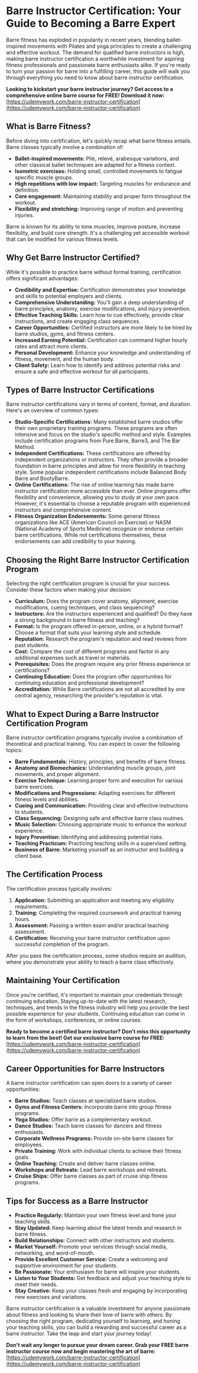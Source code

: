 # Barre Instructor Certification: Your Guide to Becoming a Barre Expert

Barre fitness has exploded in popularity in recent years, blending ballet-inspired movements with Pilates and yoga principles to create a challenging and effective workout. The demand for qualified barre instructors is high, making barre instructor certification a worthwhile investment for aspiring fitness professionals and passionate barre enthusiasts alike. If you're ready to turn your passion for barre into a fulfilling career, this guide will walk you through everything you need to know about barre instructor certification.

**Looking to kickstart your barre instructor journey? Get access to a comprehensive online barre course for FREE! Download it now:** [https://udemywork.com/barre-instructor-certification](https://udemywork.com/barre-instructor-certification)

## What is Barre Fitness?

Before diving into certification, let's quickly recap what barre fitness entails. Barre classes typically involve a combination of:

*   **Ballet-inspired movements:** Plié, relevé, arabesque variations, and other classical ballet techniques are adapted for a fitness context.
*   **Isometric exercises:** Holding small, controlled movements to fatigue specific muscle groups.
*   **High repetitions with low impact:** Targeting muscles for endurance and definition.
*   **Core engagement:** Maintaining stability and proper form throughout the workout.
*   **Flexibility and stretching:** Improving range of motion and preventing injuries.

Barre is known for its ability to tone muscles, improve posture, increase flexibility, and build core strength. It's a challenging yet accessible workout that can be modified for various fitness levels.

## Why Get Barre Instructor Certified?

While it's possible to practice barre without formal training, certification offers significant advantages:

*   **Credibility and Expertise:** Certification demonstrates your knowledge and skills to potential employers and clients.
*   **Comprehensive Understanding:** You'll gain a deep understanding of barre principles, anatomy, exercise modifications, and injury prevention.
*   **Effective Teaching Skills:** Learn how to cue effectively, provide clear instructions, and create engaging class sequences.
*   **Career Opportunities:** Certified instructors are more likely to be hired by barre studios, gyms, and fitness centers.
*   **Increased Earning Potential:** Certification can command higher hourly rates and attract more clients.
*   **Personal Development:** Enhance your knowledge and understanding of fitness, movement, and the human body.
*   **Client Safety:** Learn how to identify and address potential risks and ensure a safe and effective workout for all participants.

## Types of Barre Instructor Certifications

Barre instructor certifications vary in terms of content, format, and duration. Here's an overview of common types:

*   **Studio-Specific Certifications:** Many established barre studios offer their own proprietary training programs. These programs are often intensive and focus on the studio's specific method and style. Examples include certification programs from Pure Barre, Barre3, and The Bar Method.
*   **Independent Certifications:** These certifications are offered by independent organizations or instructors. They often provide a broader foundation in barre principles and allow for more flexibility in teaching style. Some popular independent certifications include Balanced Body Barre and BootyBarre.
*   **Online Certifications:** The rise of online learning has made barre instructor certification more accessible than ever. Online programs offer flexibility and convenience, allowing you to study at your own pace. However, it's essential to choose a reputable program with experienced instructors and comprehensive content.
*   **Fitness Organization Endorsements:** Some general fitness organizations like ACE (American Council on Exercise) or NASM (National Academy of Sports Medicine) recognize or endorse certain barre certifications. While not certifications themselves, these endorsements can add credibility to your training.

## Choosing the Right Barre Instructor Certification Program

Selecting the right certification program is crucial for your success. Consider these factors when making your decision:

*   **Curriculum:** Does the program cover anatomy, alignment, exercise modifications, cueing techniques, and class sequencing?
*   **Instructors:** Are the instructors experienced and qualified? Do they have a strong background in barre fitness and teaching?
*   **Format:** Is the program offered in-person, online, or a hybrid format? Choose a format that suits your learning style and schedule.
*   **Reputation:** Research the program's reputation and read reviews from past students.
*   **Cost:** Compare the cost of different programs and factor in any additional expenses such as travel or materials.
*   **Prerequisites:** Does the program require any prior fitness experience or certifications?
*   **Continuing Education:** Does the program offer opportunities for continuing education and professional development?
*   **Accreditation:** While Barre certifications are not all accredited by one central agency, researching the provider's reputation is vital.

## What to Expect During a Barre Instructor Certification Program

Barre instructor certification programs typically involve a combination of theoretical and practical training. You can expect to cover the following topics:

*   **Barre Fundamentals:** History, principles, and benefits of barre fitness.
*   **Anatomy and Biomechanics:** Understanding muscle groups, joint movements, and proper alignment.
*   **Exercise Technique:** Learning proper form and execution for various barre exercises.
*   **Modifications and Progressions:** Adapting exercises for different fitness levels and abilities.
*   **Cueing and Communication:** Providing clear and effective instructions to students.
*   **Class Sequencing:** Designing safe and effective barre class routines.
*   **Music Selection:** Choosing appropriate music to enhance the workout experience.
*   **Injury Prevention:** Identifying and addressing potential risks.
*   **Teaching Practicum:** Practicing teaching skills in a supervised setting.
*   **Business of Barre:** Marketing yourself as an instructor and building a client base.

## The Certification Process

The certification process typically involves:

1.  **Application:** Submitting an application and meeting any eligibility requirements.
2.  **Training:** Completing the required coursework and practical training hours.
3.  **Assessment:** Passing a written exam and/or practical teaching assessment.
4.  **Certification:** Receiving your barre instructor certification upon successful completion of the program.

After you pass the certification process, some studios require an audition, where you demonstrate your ability to teach a barre class effectively.

## Maintaining Your Certification

Once you're certified, it's important to maintain your credentials through continuing education. Staying up-to-date with the latest research, techniques, and trends in the fitness industry will help you provide the best possible experience for your students. Continuing education can come in the form of workshops, conferences, or online courses.

**Ready to become a certified barre instructor? Don't miss this opportunity to learn from the best! Get our exclusive barre course for FREE:** [https://udemywork.com/barre-instructor-certification](https://udemywork.com/barre-instructor-certification)

## Career Opportunities for Barre Instructors

A barre instructor certification can open doors to a variety of career opportunities:

*   **Barre Studios:** Teach classes at specialized barre studios.
*   **Gyms and Fitness Centers:** Incorporate barre into group fitness programs.
*   **Yoga Studios:** Offer barre as a complementary workout.
*   **Dance Studios:** Teach barre classes for dancers and fitness enthusiasts.
*   **Corporate Wellness Programs:** Provide on-site barre classes for employees.
*   **Private Training:** Work with individual clients to achieve their fitness goals.
*   **Online Teaching:** Create and deliver barre classes online.
*   **Workshops and Retreats:** Lead barre workshops and retreats.
*   **Cruise Ships:** Offer barre classes as part of cruise ship fitness programs.

## Tips for Success as a Barre Instructor

*   **Practice Regularly:** Maintain your own fitness level and hone your teaching skills.
*   **Stay Updated:** Keep learning about the latest trends and research in barre fitness.
*   **Build Relationships:** Connect with other instructors and students.
*   **Market Yourself:** Promote your services through social media, networking, and word-of-mouth.
*   **Provide Excellent Customer Service:** Create a welcoming and supportive environment for your students.
*   **Be Passionate:** Your enthusiasm for barre will inspire your students.
*   **Listen to Your Students:** Get feedback and adjust your teaching style to meet their needs.
*   **Stay Creative:** Keep your classes fresh and engaging by incorporating new exercises and variations.

Barre instructor certification is a valuable investment for anyone passionate about fitness and looking to share their love of barre with others. By choosing the right program, dedicating yourself to learning, and honing your teaching skills, you can build a rewarding and successful career as a barre instructor. Take the leap and start your journey today!

**Don't wait any longer to pursue your dream career. Grab your FREE barre instructor course now and begin mastering the art of barre:** [https://udemywork.com/barre-instructor-certification](https://udemywork.com/barre-instructor-certification)
